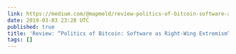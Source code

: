 ```yaml
---
link: https://medium.com/@mapmeld/review-politics-of-bitcoin-software-as-right-wing-extremism-e2f5584d4cd7
date: 2019-03-03 23:28 UTC
published: true
title: 'Review: “Politics of Bitcoin: Software as Right-Wing Extremism”'
tags: []
---
```



